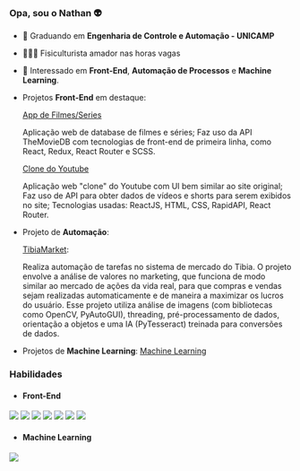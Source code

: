 ### Opa, sou o Nathan 👽

- 📘 Graduando em **Engenharia de Controle e Automação - UNICAMP**
- 🏋🏻‍♂️ Fisiculturista amador nas horas vagas
- 🧐 Interessado em **Front-End**, **Automação de Processos** e **Machine Learning**.

- Projetos **Front-End** em destaque:

  [App de Filmes/Series](https://github.com/ViniNathan/movies-react)

  Aplicação web de database de filmes e séries;
  Faz uso da API TheMovieDB com tecnologias de front-end de primeira linha, como React, Redux, React Router e SCSS.

  [Clone do Youtube](https://github.com/ViniNathan/youtube-clone-react)

  Aplicação web "clone" do Youtube com UI bem similar ao site original;
  Faz uso de API para obter dados de vídeos e shorts para serem exibidos no site;
  Tecnologias usadas: ReactJS, HTML, CSS, RapidAPI, React Router.


- Projeto de **Automação**:

  [TibiaMarket](https://github.com/ViniNathan/TibiaMarket):

  Realiza automação de tarefas no sistema de mercado do Tibia. O projeto envolve a análise de valores no marketing, que funciona de modo similar ao mercado de ações da vida 
  real, para que compras e vendas sejam realizadas automaticamente e de maneira a maximizar os lucros do usuário. Esse projeto utiliza análise de imagens (com bibliotecas como 
  OpenCV, PyAutoGUI), threading, pré-processamento de dados, orientação a objetos e uma IA (PyTesseract) treinada para conversões de dados.

- Projetos de **Machine Learning**:
  [Machine Learning](https://github.com/ViniNathan/MachineLearningProjects)

### Habilidades
- #### Front-End
 <img src="https://img.shields.io/badge/JavaScript-323330?style=for-the-badge&logo=javascript&logoColor=F7DF1" /> <img src="https://img.shields.io/badge/React-20232A?style=for-the-badge&logo=react&logoColor=61DAFB" /> <img src="https://img.shields.io/badge/HTML5-E34F26?style=for-the-badge&logo=html5&logoColor=white" /> <img src="https://img.shields.io/badge/CSS3-1572B6?style=for-the-badge&logo=css3&logoColor=white" /> <img src="https://img.shields.io/badge/Redux-593D88?style=for-the-badge&logo=redux&logoColor=white" /> <img src="https://img.shields.io/badge/Sass-CC6699?style=for-the-badge&logo=sass&logoColor=white" /> <img src="https://img.shields.io/badge/Tailwind_CSS-38B2AC?style=for-the-badge&logo=tailwind-css&logoColor=white" />
- #### Machine Learning
 <img src="https://img.shields.io/badge/Python-14354C?style=for-the-badge&logo=python&logoColor=white" />
  


